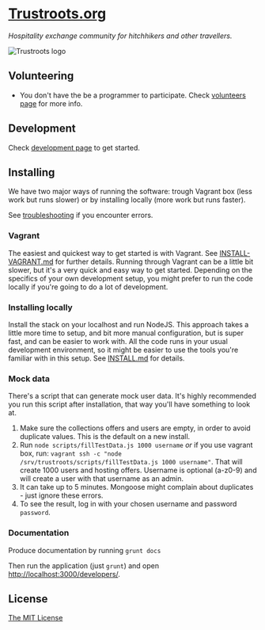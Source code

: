 # [Trustroots.org](https://www.trustroots.org/)

_Hospitality exchange community for hitchhikers and other travellers._

![Trustroots logo](https://raw.githubusercontent.com/Trustroots/trustroots/master/modules/core/client/img/logo/color-blue.png)

## Volunteering

* You don't have the be a programmer to participate. Check [volunteers page](https://github.com/Trustroots/trustroots/wiki/Volunteering) for more info.

## Development

Check [development page](https://github.com/Trustroots/trustroots/wiki/Development) to get started.

## Installing

We have two major ways of running the software: trough Vagrant box (less work but runs slower) or by installing locally (more work but runs faster).

See [troubleshooting](https://github.com/Trustroots/trustroots/wiki/Troubleshooting) if you encounter errors.

### Vagrant

The easiest and quickest way to get started is with Vagrant. See [INSTALL-VAGRANT.md](INSTALL-VAGRANT.md) for further details. Running through Vagrant can be a little bit slower, but it's a very quick and easy way to get started. Depending on the specifics of your own development setup, you might prefer to run the code locally if you're going to do a lot of development.

### Installing locally

Install the stack on your localhost and run NodeJS. This approach takes a little more time to setup, and bit more manual configuration, but is super fast, and can be easier to work with. All the code runs in your usual development environment, so it might be easier to use the tools you're familiar with in this setup. See [INSTALL.md](INSTALL.md) for details.

### Mock data

There's a script that can generate mock user data. It's highly recommended you run this script after installation, that way you'll have something to look at.

1. Make sure the collections offers and users are empty, in order to avoid duplicate values. This is the default on a new install.
2. Run `node scripts/fillTestData.js 1000 username` _or_ if you use vagrant box, run: `vagrant ssh -c "node /srv/trustroots/scripts/fillTestData.js 1000 username"`. That will create 1000 users and hosting offers. Username is optional (a-z0-9) and will create a user with that username as an admin.
3. It can take up to 5 minutes. Mongoose might complain about duplicates - just ignore these errors.
4. To see the result, log in with your chosen username and password `password`.

### Documentation
Produce documentation by running `grunt docs`

Then run the application (just `grunt`) and open [http://localhost:3000/developers/](http://localhost:3000/developers/).

## License

[The MIT License](LICENSE.md)
